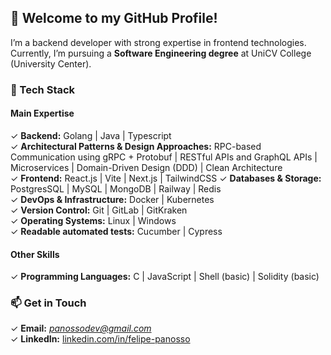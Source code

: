 ## 👋 Welcome to my GitHub Profile!   

I’m a backend developer with strong expertise in frontend technologies. Currently, I’m pursuing a **Software Engineering degree** at UniCV College (University Center).  

### 🚀 Tech Stack  
#### **Main Expertise**  
✓ **Backend:** Golang | Java | Typescript    
✓ **Architectural Patterns & Design Approaches:** RPC-based Communication using gRPC + Protobuf | RESTful APIs and GraphQL APIs | Microservices | Domain-Driven Design (DDD) | Clean Architecture       
✓ **Frontend:** React.js | Vite |  Next.js | TailwindCSS
✓ **Databases & Storage:** PostgresSQL | MySQL | MongoDB | Railway | Redis       
✓ **DevOps & Infrastructure:** Docker | Kubernetes  
✓ **Version Control:** Git | GitLab | GitKraken  
✓ **Operating Systems:** Linux | Windows  
✓ **Readable automated tests:** Cucumber | Cypress  

#### **Other Skills**  
✓ **Programming Languages:** C | JavaScript | Shell (basic) | Solidity (basic)    

### 📫 Get in Touch  
✓ **Email:** *panossodev@gmail.com*  
✓ **LinkedIn:** [linkedin.com/in/felipe-panosso](#)
